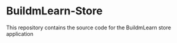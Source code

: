BuildmLearn-Store
=================

This repository contains the source code for the BuildmLearn store application
